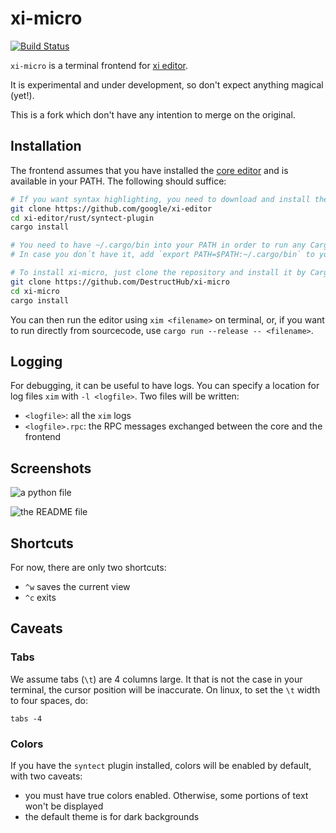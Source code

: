 # xi-micro

[![Build Status](https://travis-ci.org/DestructHub/xi-micro.svg?branch=master)](https://travis-ci.org/DestructHub/xi-micro)

`xi-micro` is a terminal frontend for [xi editor](https://github.com/google/xi-editor/).

It is experimental and under development, so don't expect anything magical (yet!).

This is a fork which don't have any intention to merge on the original.

## Installation

The frontend assumes that you have installed the [core editor](https://github.com/google/xi-editor) and is available in your PATH. The following should suffice:

```bash
# If you want syntax highlighting, you need to download and install the syntect plugin
git clone https://github.com/google/xi-editor
cd xi-editor/rust/syntect-plugin
cargo install

# You need to have ~/.cargo/bin into your PATH in order to run any Cargo installation binary
# In case you don´t have it, add `export PATH=$PATH:~/.cargo/bin` to your .bashrc (or equivalent)

# To install xi-micro, just clone the repository and install it by Cargo
git clone https://github.com/DestructHub/xi-micro
cd xi-micro
cargo install
```

You can then run the editor using `xim <filename>` on terminal, or, if you want to run directly from sourcecode, use `cargo run --release -- <filename>`.

## Logging

For debugging, it can be useful to have logs.  You can specify a
location for log files `xim` with `-l <logfile>`.  Two files will
be written:

- `<logfile>`: all the `xim` logs
- `<logfile>.rpc`: the RPC messages exchanged between the core and the
  frontend

## Screenshots

![a python file](.github/python.png)

![the README file](.github/README.png)

## Shortcuts

For now, there are only two shortcuts:

- `^w` saves the current view
- `^c` exits

## Caveats

### Tabs

We assume tabs (`\t`) are 4 columns large. It that is not the case in
your terminal, the cursor position will be inaccurate. On linux, to
set the `\t` width to four spaces, do:

```
tabs -4
```

### Colors

If you have the `syntect` plugin installed, colors will be enabled by
default, with two caveats:

- you must have true colors enabled. Otherwise, some portions of text
  won't be displayed
- the default theme is for dark backgrounds
